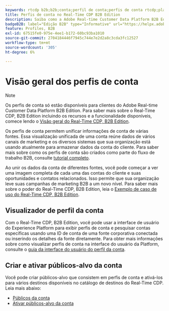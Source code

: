 ```yaml
---
keywords: rtcdp b2b;b2b;conta;perfil de conta;perfis de conta rtcdp;plataforma de dados do cliente em tempo real;
title: Perfis de conta no Real-Time CDP B2B Edition
description: Saiba como a Adobe Real-time Customer Data Platform B2B Edition permite unificar informações de conta de várias fontes usando perfis de conta.
badgeB2B: label="Edição B2B" type="Informative" url="https://helpx.adobe.com/legal/product-descriptions/real-time-customer-data-platform-b2b-edition-prime-and-ultimate-packages.html newtab=true"
feature: Profiles, B2B
exl-id: 67515fe0-975e-4ee1-b172-60bc93ba1010
source-git-commit: 2704184446f7945c744e7e2d2a8c3cda3fc12527
workflow-type: tm+mt
source-wordcount: '305'
ht-degree: 6%

---
```


# Visão geral dos perfis de conta

>[!NOTE]
>
>Os perfis de conta só estão disponíveis para clientes do Adobe Real-time Customer Data Platform B2B Edition. Para saber mais sobre o Real-Time CDP, B2B Edition incluindo os recursos e a funcionalidade disponíveis, comece lendo o [Visão geral do Real-Time CDP, B2B Edition](../b2b-overview.md).

Os perfis de conta permitem unificar informações de conta de várias fontes. Essa visualização unificada de uma conta reúne dados de vários canais de marketing e os diversos sistemas que sua organização está usando atualmente para armazenar dados da conta do cliente. Para saber mais sobre como os perfis de conta são criados como parte do fluxo de trabalho B2B, consulte [tutorial completo](../b2b-tutorial.md).

Ao unir os dados da conta de diferentes fontes, você pode começar a ver uma imagem completa de cada uma das contas do cliente e suas oportunidades e contatos relacionados. Isso permite que sua organização leve suas campanhas de marketing B2B a um novo nível. Para saber mais sobre o poder do Real-Time CDP, B2B Edition, leia o [Exemplo de caso de uso do Real-Time CDP, B2B Edition](../b2b-use-case.md).

## Visualizador de perfil da conta

Com o Real-Time CDP, B2B Edition, você pode usar a interface de usuário do Experience Platform para exibir perfis de conta e pesquisar contas específicas usando uma ID de conta de uma fonte corporativa conectada ou inserindo os detalhes da fonte diretamente. Para obter mais informações sobre como visualizar perfis de conta na interface do usuário da Platform, consulte o [guia da interface do usuário do perfil da conta](account-profile-ui-guide.md).

## Criar e ativar públicos-alvo da conta

Você pode criar públicos-alvo que consistem em perfis de conta e ativá-los para vários destinos disponíveis no catálogo de destinos do Real-Time CDP. Leia mais abaixo:

* [Públicos da conta](/help/segmentation/ui/account-audiences.md)
* [Ativar públicos-alvo da conta](/help/destinations/ui/activate-account-audiences.md)
